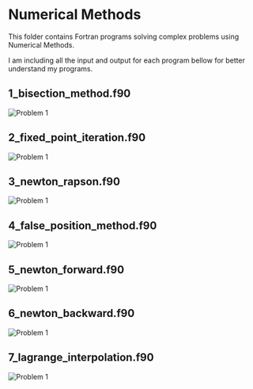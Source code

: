 # Numerical Methods
This folder contains Fortran programs solving complex problems using Numerical Methods.

I am including all the input and output for each program bellow for better understand my programs.

## 1_bisection_method.f90
![Problem 1](https://mmm.sh/github/fortran/numerical/bisection.png)

## 2_fixed_point_iteration.f90
![Problem 1](https://mmm.sh/github/fortran/numerical/fixed_point.png)

## 3_newton_rapson.f90
![Problem 1](https://mmm.sh/github/fortran/numerical/newton_rapson.png)

## 4_false_position_method.f90
![Problem 1](https://mmm.sh/github/fortran/numerical/false_position.png)

## 5_newton_forward.f90
![Problem 1](https://mmm.sh/github/fortran/numerical/newton_forward.png)

## 6_newton_backward.f90
![Problem 1](https://mmm.sh/github/fortran/numerical/newton_backward.png)

## 7_lagrange_interpolation.f90
![Problem 1](https://mmm.sh/github/fortran/numerical/lagrange_interpolation.png)
